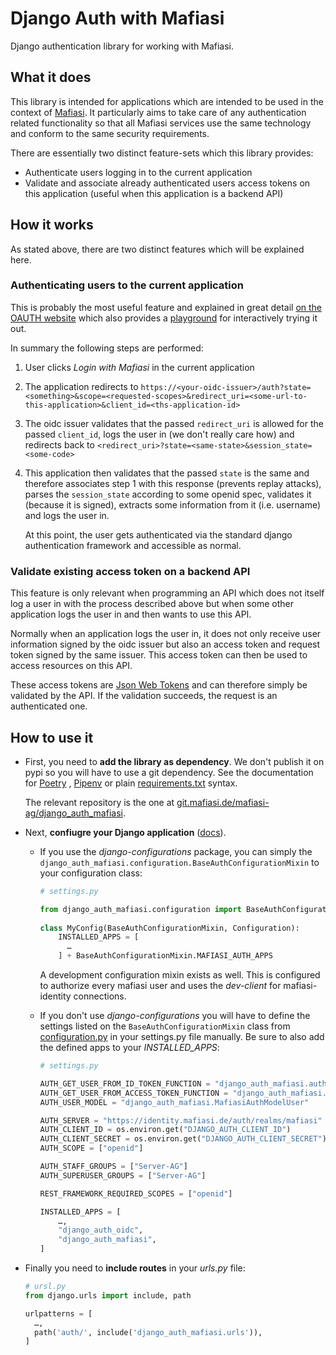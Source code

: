 # Django Auth with Mafiasi

Django authentication library for working with Mafiasi.

## What it does

This library is intended for applications which are intended to be used in the context of [Mafiasi](https://mafiasi.de).
It particularly aims to take care of any authentication related functionality so that all Mafiasi services use the 
same technology and conform to the same security requirements.

There are essentially two distinct feature-sets which this library provides:
- Authenticate users logging in to the current application
- Validate and associate already authenticated users access tokens on this application 
  (useful when this application is a backend API)

## How it works

As stated above, there are two distinct features which will be explained here.

### Authenticating users to the current application

This is probably the most useful feature and explained in great detail [on the OAUTH website](https://www.oauth.com/)
which also provides a [playground](https://www.oauth.com/playground/oidc.html) for interactively trying it out.

In summary the following steps are performed:
1. User clicks *Login with Mafiasi* in the current application
2. The application redirects to 
   `https://<your-oidc-issuer>/auth?state=<something>&scope=<requested-scopes>&redirect_uri=<some-url-to-this-application>&client_id=<ths-application-id>`
3. The oidc issuer validates that the passed `redirect_uri` is allowed for the passed `client_id`, logs the user in 
   (we don't really care how) and redirects back to `<redirect_uri>?state=<same-state>&session_state=<some-code>`
4. This application then validates that the passed `state` is the same and therefore associates step 1 with this response
   (prevents replay attacks), parses the `session_state` according to some openid spec, validates it (because it is signed),
   extracts some information from it (i.e. username) and logs the user in.
   
   At this point, the user gets authenticated via the standard django authentication framework and accessible as normal.

### Validate existing access token on a backend API

This feature is only relevant when programming an API which does not itself log a user in with the process described
above but when some other application logs the user in and then wants to use this API.

Normally when an application logs the user in, it does not only receive user information signed by the oidc issuer but
also an access token and request token signed by the same issuer. This access token can then be used to access resources
on this API.

These access tokens are [Json Web Tokens](https://jwt.io/) and can therefore simply be validated by the API.
If the validation succeeds, the request is an authenticated one.

## How to use it

- First, you need to **add the library as dependency**. We don't publish it on pypi so you will have to use a git
  dependency. See the documentation
  for [Poetry](https://python-poetry.org/docs/dependency-specification/#git-dependencies)
  , [Pipenv](https://pipenv-fork.readthedocs.io/en/latest/basics.html#a-note-about-vcs-dependencies) or
  plain [requirements.txt](https://stackoverflow.com/questions/16584552/how-to-state-in-requirements-txt-a-direct-github-source)
  syntax.

  The relevant repository is the one
  at [git.mafiasi.de/mafiasi-ag/django_auth_mafiasi](https://git.mafiasi.de/mafiasi-ag/django_auth_mafiasi).

- Next, **confiugre your Django application** ([docs](https://docs.djangoproject.com/en/3.1/topics/settings/)).

    - If you use the *django-configurations* package, you can simply
      the `django_auth_mafiasi.configuration.BaseAuthConfigurationMixin` to your configuration class:
      ```python
      # settings.py
      
      from django_auth_mafiasi.configuration import BaseAuthConfigurationMixin
    
      class MyConfig(BaseAuthConfigurationMixin, Configuration):
          INSTALLED_APPS = [
            …
          ] + BaseAuthConfigurationMixin.MAFIASI_AUTH_APPS
      ```

      A development configuration mixin exists as well. This is configured to authorize every mafiasi user and uses
      the *dev-client* for mafiasi-identity connections.

    - If you don't use *django-configurations* you will have to define the settings listed on the
      `BaseAuthConfigurationMixin` class
      from [configuration.py](https://git.mafiasi.de/mafiasi-ag/django_auth_mafiasi/src/branch/master/django_auth_mafiasi/configuration.py)
      in your settings.py file manually. Be sure to also add the defined apps to your *INSTALLED_APPS*:
      ```python
      # settings.py
      
      AUTH_GET_USER_FROM_ID_TOKEN_FUNCTION = "django_auth_mafiasi.auth.get_user_from_id_token"
      AUTH_GET_USER_FROM_ACCESS_TOKEN_FUNCTION = "django_auth_mafiasi.auth.get_user_from_access_token"
      AUTH_USER_MODEL = "django_auth_mafiasi.MafiasiAuthModelUser"
  
      AUTH_SERVER = "https://identity.mafiasi.de/auth/realms/mafiasi"
      AUTH_CLIENT_ID = os.environ.get("DJANGO_AUTH_CLIENT_ID")
      AUTH_CLIENT_SECRET = os.environ.get("DJANGO_AUTH_CLIENT_SECRET")
      AUTH_SCOPE = ["openid"]
  
      AUTH_STAFF_GROUPS = ["Server-AG"]
      AUTH_SUPERUSER_GROUPS = ["Server-AG"]
      
      REST_FRAMEWORK_REQUIRED_SCOPES = ["openid"]
      
      INSTALLED_APPS = [
          …,
          "django_auth_oidc",
          "django_auth_mafiasi",
      ]
      ```

- Finally you need to **include routes** in your *urls.py* file:
  ```python
  # ursl.py
  from django.urls import include, path
  
  urlpatterns = [
    …,
    path('auth/', include('django_auth_mafiasi.urls')),
  ]
  ```
